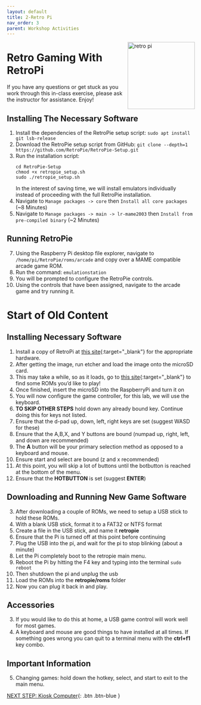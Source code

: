 ```yaml
---
layout: default
title: 2-Retro Pi
nav_order: 3
parent: Workshop Activities
---
```


<img src="images/act-2/logo-2.png" alt="retro pi" style="float:right;width:180px;">

# Retro Gaming With RetroPi
If you have any questions or get stuck as you work through this in-class exercise, please ask the instructor for assistance. Enjoy!

## Installing The Necessary Software
1.  Install the dependencies of the RetroPie setup script: `sudo apt install git lsb-release`
2.  Download the RetroPie setup script from GitHub: `git clone --depth=1 https://github.com/RetroPie/RetroPie-Setup.git`
3.  Run the installation script:
    ```
    cd RetroPie-Setup
    chmod +x retropie_setup.sh
    sudo ./retropie_setup.sh
    ```
    In the interest of saving time, we will install emulators individually instead of proceeding with the full RetroPie installation.
5.  Navigate to `Manage packages -> core`  then `Install all core packages` (~8 Minutes)
6.  Navigate to `Manage packages -> main -> lr-mame2003` then `Install from pre-compiled binary` (~2 Minutes)

## Running RetroPie
7.  Using the Raspberry Pi desktop file explorer, navigate to `/home/pi/RetroPie/roms/arcade` and copy over a MAME compatible arcade game ROM.
8.  Run the command: `emulationstation`
9.  You will be prompted to configure the RetroPie controls.
10.  Using the controls that have been assigned, navigate to the arcade game and try running it.

# Start of Old Content

## Installing Necessary Software
1.  Install a copy of RetroPi at [this site](https://retropie.org.uk/download/){:target="_blank"} for the appropriate hardware.
2.  After getting the image, run etcher and load the image onto the microSD card.
3.  This may take a while, so as it loads, go to [this site](https://www.downloadroms.io/){:target="_blank"} to find some ROMs you’d like to play!
4.  Once finished, insert the microSD into the RaspberryPi and turn it on
5.  You will now configure the game controller, for this lab, we will use the keyboard.
6.  **TO SKIP OTHER STEPS** hold down any already bound key. Continue doing this for keys not listed.
7.  Ensure that the d-pad up, down, left, right keys are set (suggest WASD for these)
8.  Ensure that the A,B,X, and Y buttons are bound (numpad up, right, left, and down are recommended)
9.  The **A** button will be your primary selection method as opposed to a keyboard and mouse.
0.  Ensure start and select are bound (z and x recommended)
1.  At this point, you will skip a lot of buttons until the botbutton is reached at the bottom of the menu.
2.  Ensure that the **HOTBUTTON** is set (suggest **ENTER**)

## Downloading and Running New Game Software
3.  After downloading a couple of ROMs, we need to setup a USB stick to hold these ROMs.
4.  With a blank USB stick, format it to a FAT32 or NTFS format
5.  Create a file in the USB stick, and name it **retropie**
6.  Ensure that the Pi is turned off at this point before continuing
7.  Plug the USB into the pi, and wait for the pi to stop blinking (about a minute)
8.  Let the Pi completely boot to the retropie main menu.
9.  Reboot the Pi by hitting the F4 key and typing into the terminal `sudo reboot`
0.  Then shutdown the pi and unplug the usb
1.  Load the ROMs into the **retropie/roms** folder
2.  Now you can plug it back in and play.

## Accessories
3.  If you would like to do this at home, a USB game control will work well for most games.
4.  A keyboard and mouse are good things to have installed at all times. If something goes wrong you can quit to a terminal menu with the **ctrl+f1** key combo.

## Important Information
5.  Changing games: hold down the hotkey, select, and start to exit to the main menu.

[NEXT STEP: Kiosk Computer](act-3.html){: .btn .btn-blue }
